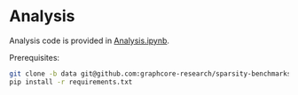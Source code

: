 # Analysis

Analysis code is provided in [Analysis.ipynb](Analysis.ipynb).

Prerequisites:

```sh
git clone -b data git@github.com:graphcore-research/sparsity-benchmarks.git data
pip install -r requirements.txt
```
